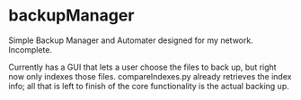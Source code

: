 backupManager
=============

Simple Backup Manager and Automater designed for my network.  Incomplete.

Currently has a GUI that lets a user choose the files to back up, but right now only indexes those files.
compareIndexes.py already retrieves the index info; all that is left to finish of the core functionality is the actual backing up.

